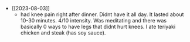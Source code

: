   * [[2023-08-03]]
    * had knee pain right after dinner. Didnt have it all day. It lasted about 10-30 minutes. 4/10 intensity. Was meditating and there was basically 0 ways to have legs that didnt hurt knees. I ate teriyaki chicken and steak (has soy sauce).